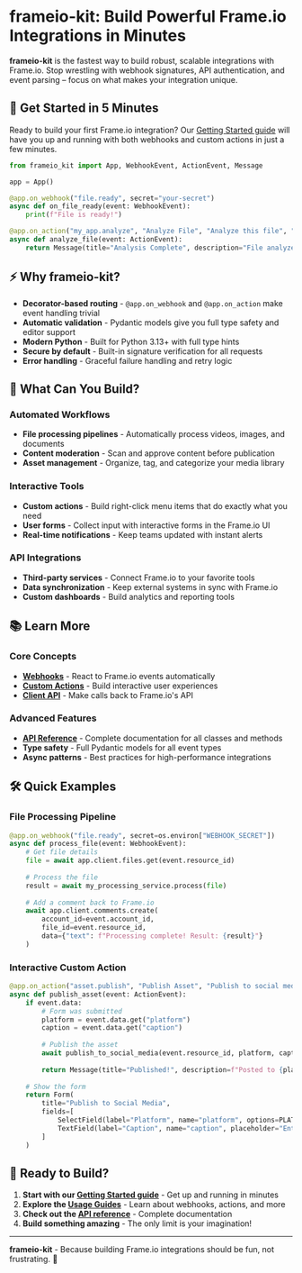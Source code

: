 # frameio-kit: Build Powerful Frame.io Integrations in Minutes

**frameio-kit** is the fastest way to build robust, scalable integrations with Frame.io. Stop wrestling with webhook signatures, API authentication, and event parsing – focus on what makes your integration unique.

## 🚀 Get Started in 5 Minutes

Ready to build your first Frame.io integration? Our [Getting Started guide](usage/getting_started.md) will have you up and running with both webhooks and custom actions in just a few minutes.

```python
from frameio_kit import App, WebhookEvent, ActionEvent, Message

app = App()

@app.on_webhook("file.ready", secret="your-secret")
async def on_file_ready(event: WebhookEvent):
    print(f"File is ready!")

@app.on_action("my_app.analyze", "Analyze File", "Analyze this file", "your-secret")
async def analyze_file(event: ActionEvent):
    return Message(title="Analysis Complete", description="File analyzed successfully!")
```

## ⚡ Why frameio-kit?

- **Decorator-based routing** - `@app.on_webhook` and `@app.on_action` make event handling trivial
- **Automatic validation** - Pydantic models give you full type safety and editor support
- **Modern Python** - Built for Python 3.13+ with full type hints
- **Secure by default** - Built-in signature verification for all requests
- **Error handling** - Graceful failure handling and retry logic

## 🎯 What Can You Build?

### **Automated Workflows**
- **File processing pipelines** - Automatically process videos, images, and documents
- **Content moderation** - Scan and approve content before publication
- **Asset management** - Organize, tag, and categorize your media library

### **Interactive Tools**
- **Custom actions** - Build right-click menu items that do exactly what you need
- **User forms** - Collect input with interactive forms in the Frame.io UI
- **Real-time notifications** - Keep teams updated with instant alerts

### **API Integrations**
- **Third-party services** - Connect Frame.io to your favorite tools
- **Data synchronization** - Keep external systems in sync with Frame.io
- **Custom dashboards** - Build analytics and reporting tools

## 📚 Learn More

### **Core Concepts**
- **[Webhooks](usage/webhooks.md)** - React to Frame.io events automatically
- **[Custom Actions](usage/custom_actions.md)** - Build interactive user experiences
- **[Client API](usage/client_api.md)** - Make calls back to Frame.io's API

### **Advanced Features**
- **[API Reference](api_reference.md)** - Complete documentation for all classes and methods
- **Type safety** - Full Pydantic models for all event types
- **Async patterns** - Best practices for high-performance integrations

## 🛠️ Quick Examples

### **File Processing Pipeline**
```python
@app.on_webhook("file.ready", secret=os.environ["WEBHOOK_SECRET"])
async def process_file(event: WebhookEvent):
    # Get file details
    file = await app.client.files.get(event.resource_id)
    
    # Process the file
    result = await my_processing_service.process(file)
    
    # Add a comment back to Frame.io
    await app.client.comments.create(
        account_id=event.account_id,
        file_id=event.resource_id,
        data={"text": f"Processing complete! Result: {result}"}
    )
```

### **Interactive Custom Action**
```python
@app.on_action("asset.publish", "Publish Asset", "Publish to social media", os.environ["ACTION_SECRET"])
async def publish_asset(event: ActionEvent):
    if event.data:
        # Form was submitted
        platform = event.data.get("platform")
        caption = event.data.get("caption")
        
        # Publish the asset
        await publish_to_social_media(event.resource_id, platform, caption)
        
        return Message(title="Published!", description=f"Posted to {platform}")
    
    # Show the form
    return Form(
        title="Publish to Social Media",
        fields=[
            SelectField(label="Platform", name="platform", options=PLATFORMS),
            TextField(label="Caption", name="caption", placeholder="Enter your caption...")
        ]
    )
```

## 🎉 Ready to Build?

1. **Start with our [Getting Started guide](usage/getting_started.md)** - Get up and running in minutes
2. **Explore the [Usage Guides](usage/webhooks.md)** - Learn about webhooks, actions, and more
3. **Check out the [API reference](api_reference.md)** - Complete documentation
4. **Build something amazing** - The only limit is your imagination!

---

**frameio-kit** - Because building Frame.io integrations should be fun, not frustrating. 🚀
